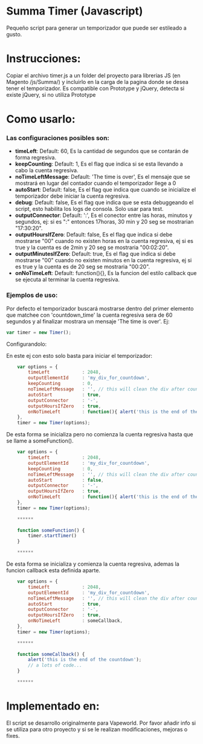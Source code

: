 Summa Timer (Javascript)
=================

Pequeño script para generar un temporizador que puede ser estileado a gusto.

Instrucciones:
=================

Copiar el archivo timer.js a un folder del proyecto para librerias JS (en Magento /js/Summa/)
y incluirlo en la carga de la pagina donde se desea tener el temporizador.
Es compatible con Prototype y jQuery, detecta si existe jQuery, si no utiliza Prototype

Como usarlo:
=================

### Las configuraciones posibles son:
* **timeLeft**: Default: 60, Es la cantidad de segundos que se contarán de forma regresiva.
* **keepCounting**: Default: 1, Es el flag que indica si se esta llevando a cabo la cuenta regresiva.
* **noTimeLeftMessage**: Default: 'The time is over', Es el mensaje que se mostrará en lugar del contador cuando el temporizador llege a 0
* **autoStart**: Default: false, Es el flag que indica que cuando se inicialize el temporizador debe iniciar la cuenta regresiva.
* **debug**: Default: false, Es el flag que indica que se esta debuggeando el script, esto habilita los logs de consola. Solo usar para test.
* **outputConnector**: Default: ':', Es el conector entre las horas, minutos y segundos, ej: si es ":" entonces 17horas, 30 min y 20 seg se mostrarian "17:30:20".
* **outputHoursIfZero**: Default: false, Es el flag que indica si debe mostrarse "00" cuando no existen horas en la cuenta regresiva, ej si es true y la cuenta es de 2min y 20 seg se mostraria "00:02:20".
* **outputMinutesIfZero**: Default: true, Es el flag que indica si debe mostrarse "00" cuando no existen minutos en la cuenta regresiva, ej si es true y la cuenta es de 20 seg se mostraria "00:20".
* **onNoTimeLeft**: Default: function(){}, Es la funcion del estilo callback que se ejecuta al terminar la cuenta regresiva.

### Ejemplos de uso:

Por defecto el temporizador buscará mostrarse dentro del primer elemento que matchee con 'countdown_time'
la cuenta regresiva sera de 60 segundos y al finalizar mostrara un mensaje 'The time is over'. Ej:
```js
var timer = new Timer();
```

Configurandolo:

En este ej con esto solo basta para iniciar el temporizador:
```js
	var options = {
	    timeLeft            : 2048,
	    outputElementId     : 'my_div_for_countdown',
	    keepCounting        : 0,
	    noTimeLeftMessage   : '', // this will clean the div after countdown ends.
	    autoStart           : true,
	    outputConnector     : '-',
	    outputHoursIfZero   : true,
	    onNoTimeLeft        : function(){ alert('this is the end of the countdown'); }
	},
	timer = new Timer(options);
```

De esta forma se inicializa pero no comienza la cuenta regresiva hasta que se llame a someFunction().
```js
	var options = {
	    timeLeft            : 2048,
	    outputElementId     : 'my_div_for_countdown',
	    keepCounting        : 0,
	    noTimeLeftMessage   : '', // this will clean the div after countdown ends.
	    autoStart           : false,
	    outputConnector     : '-',
	    outputHoursIfZero   : true,
	    onNoTimeLeft        : function(){ alert('this is the end of the countdown'); }
	},
	timer = new Timer(options);

	******
	
	function someFunction() {
		timer.startTimer()
	}

	******
```

De esta forma se inicializa y comienza la cuenta regresiva, ademas la funcion callback esta definida aparte.
```js
	var options = {
	    timeLeft            : 2048,
	    outputElementId     : 'my_div_for_countdown',
	    noTimeLeftMessage   : '', // this will clean the div after countdown ends.
	    autoStart           : true,
	    outputConnector     : '-',
	    outputHoursIfZero   : true,
	    onNoTimeLeft        : someCallback,
	},
	timer = new Timer(options);

	******
	
	function someCallback() {
		alert('this is the end of the countdown');
		// a lots of code...
	}

	******
```

Implementado en:
=================

El script se desarrollo originalmente para Vapeworld.
Por favor añadir info si se utiliza para otro proyecto y si se le realizan modificaciones, mejoras o fixes.